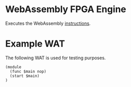 # WebAssembly FPGA Engine

Executes the WebAssembly [instructions](https://www.w3.org/TR/wasm-core-1/#a7-index-of-instructions).

# Example WAT

The following WAT is used for testing purposes.

```console
(module
  (func $main nop)
  (start $main)
)
```